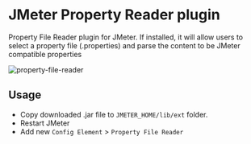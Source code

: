 # JMeter Property Reader plugin

Property File Reader plugin for JMeter. If installed, it will allow users to select a property file (.properties) and parse the content to be JMeter compatible properties

![property-file-reader](https://i.imgur.com/bMEZGdk.png)


## Usage
- Copy downloaded .jar file to `JMETER_HOME/lib/ext` folder. 
- Restart JMeter
- Add new `Config Element` > `Property File Reader`
